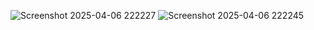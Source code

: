 
![Screenshot 2025-04-06 222227](https://github.com/user-attachments/assets/9a0d76b9-cfff-40d5-8df2-6f76b9eb3c02)
![Screenshot 2025-04-06 222245](https://github.com/user-attachments/assets/6424f47e-987e-4dfa-95c3-03ad0237e474)
